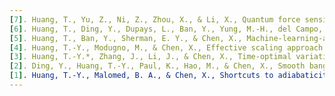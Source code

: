 ```yaml
---
[7]. Huang, T., Yu, Z., Ni, Z., Zhou, X., & Li, X., Quantum force sensing by digital twinning of atomic Bose-Einstein condensates, Communications Physics, 7(1), 172 (2024).
[6]. Huang, T., Ding, Y., Dupays, L., Ban, Y., Yung, M.-H., del Campo, A., & Chen, X., Time-optimal control of driven oscillators by variational circuit learning, Physical Review Research, 5(2), 023173 (2023).
[5]. Huang, T., Ban, Y., Sherman, E. Y., & Chen, X., Machine-learning-assisted quantum control in a random environment, Physical Review Applied, 17(2), 024040 (2022).
[4]. Huang, T.-Y., Modugno, M., & Chen, X., Effective scaling approach to frictionless quantum quenches in trapped Bose gases, Physical Review A, 104(6), 063313 (2021).
[3]. Huang, T.-Y.*, Zhang, J., Li, J., & Chen, X., Time-optimal variational control of a bright matter-wave soliton, Physical Review A, 102(5), 053313 (2020).
[2]. Ding, Y., Huang, T.-Y., Paul, K., Hao, M., & Chen, X., Smooth bang-bang shortcuts to adiabaticity for atomic transport in a moving harmonic trap, Physical Review A, 101(6), 063410 (2020).
[1]. Huang, T.-Y., Malomed, B. A., & Chen, X., Shortcuts to adiabaticity for an interacting Bose–Einstein condensate via exact solutions of the generalized Ermakov equation, Chaos: An Interdisciplinary Journal of Nonlinear Science, 30(5) (2020).
---
```


